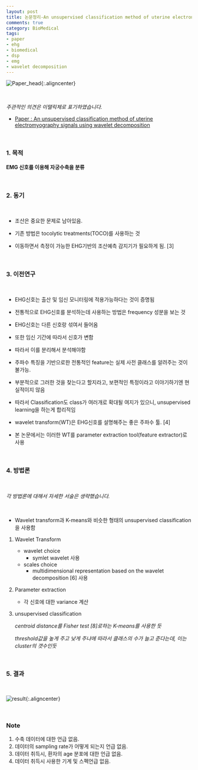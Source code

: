 ```yaml
---
layout: post
title: 논문정리-An unsupervised classification method of uterine electromyography signals using wavelet decomposition 
comments: true
category: BioMedical
tags:
- paper
- ehg
- biomedical
- dsp
- emg
- wavelet decomposition
---
```


![Paper_head]({{site.url}}/images/An_unsupervised_classification_method_of_uterine_electromyography_signals_using_wavelet_decomposition/title.png){:.aligncenter}

​    

_주관적인 의견은 이탤릭체로 표기하였습니다._



- [Paper : An unsupervised classification method of uterine electromyography signals using wavelet decomposition](https://ieeexplore.ieee.org/document/1403124)

​    

### **1. 목적**

**EMG 신호를 이용해 자궁수축을 분류**

​    

### **2. 동기**

​    

- 조산은 중요한 문제로 남아있음. 

- 기존 방법은 tocolytic treatments(TOCO)를 사용하는 것
- 이동하면서 측정이 가능한 EHG기반의 조산예측 감지기가 필요하게 됨. [3]

​    

### **3. 이전연구**

​        

- EHG신호는 출산 및 임신 모니터링에 적용가능하다는 것이 증명됨
- 전통적으로 EHG신호를 분석하는데 사용하는 방법은 frequency 성분을 보는 것
- EHG신호는 다른 신호랑 섞여서 들어옴
- 또한 임신 기간에 따라서 신호가 변함
- 따라서 이를 분리해서 분석해야함



- 주파수 특징을 기반으로한 전통적인 feature는 실제 사전 클래스를 알려주는 것이 불가능.
- 부분적으로 그러한 것을 찾는다고 할지라고, 보편적인 특정이라고 이야기하기엔 현실적이지 않음
- 따라서 Classification도 class가 여러개로 확대될 여지가 있으니, unsupervised learning을 하는게 합리적임

- wavelet transform(WT)은 EHG신호를 설명해주는 좋은 주파수 툴. [4]
- 본 논문에서는 이러한 WT를 parameter extraction tool(feature extractor)로 사용

​    

### **4. 방법론**

​     

_각 방법론에 대해서 자세한 서술은 생략했습니다._

​    

- Wavelet transform과 K-means와 비슷한 형태의 unsupervised classification을 사용함



1. Wavelet Transform
   - wavelet choice
     - symlet wavelet 사용
   - scales choice
     - multidimensional representation based on the wavelet decomposition [6] 사용



2. Parameter extraction
   - 각 신호에 대한 variance 계산



3. unsupervised classification

   _centroid distance를 Fisher test [8]로하는 K-means를 사용한 듯_

   _threshold값을 높게 주고 낮게 주냐에 따라서 클래스의 수가 늘고 준다는데, 이는 cluster의 갯수인듯_

​        

### 5. 결과

​    

![result]({{site.url}}/images/An_unsupervised_classification_method_of_uterine_electromyography_signals_using_wavelet_decomposition/result.png){:.aligncenter}

​    

### Note

1. 수축 데이터에 대한 언급 없음.
2. 데이터의 sampling rate가 어떻게 되는지 언급 없음.
3. 데이터 취득시, 환자의 age 분포에 대한 언급 없음.
4. 데이터 취득시 사용한 기계 및 스펙언급 없음.